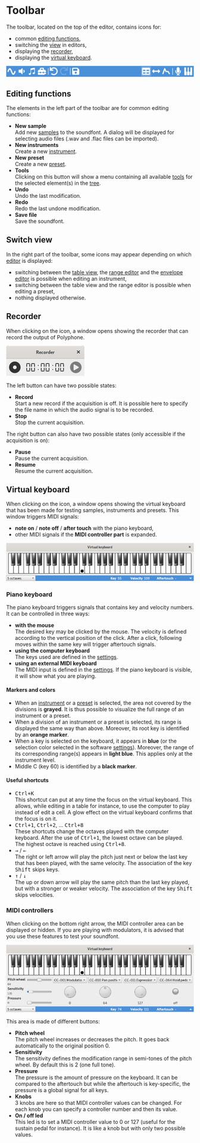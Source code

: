 # Toolbar

The toolbar, located on the top of the editor, contains icons for:

  - common [editing functions],
  - switching the [view] in editors,
  - displaying the [recorder],
  - displaying the [virtual keyboard].

![toolbar image]


<a name="doc_edit"/>

## Editing functions

The elements in the left part of the toolbar are for common editing functions:

  - **New sample**  
    Add new [samples] to the soundfont. A dialog will be displayed for
    selecting audio files (.wav and .flac files can be imported).
  - **New instruments**  
    Create a new [instrument].
  - **New preset**  
    Create a new [preset].
  - **Tools**  
    Clicking on this button will show a menu containing all available [tools]
    for the selected element(s) in the [tree].
  - **Undo**  
    Undo the last modification.
  - **Redo**  
    Redo the last undone modification.
  - **Save file**  
    Save the soundfont.


<a name="doc_view"/>

## Switch view

In the right part of the toolbar, some icons may appear depending on which
[editor] is displayed:

  - switching between the [table view], the [range editor] and the
    [envelope editor] is possible when editing an instrument,
  - switching between the table view and the range editor is possible when
    editing a preset,
  - nothing displayed otherwise.


<a name="doc_recorder"/>

## Recorder

When clicking on the icon, a window opens showing the recorder that can record
the output of Polyphone.

![recorder image]

The left button can have two possible states:

  - **Record**  
    Start a new record if the acquisition is off. It is possible here to specify
    the file name in which the audio signal is to be recorded.
  - **Stop**  
    Stop the current acquisition.

The right button can also have two possible states (only accessible if the
acquisition is on):

  - **Pause**  
    Pause the current acquisition.
  - **Resume**  
    Resume the current acquisition.


<a name="doc_keyboard"/>

## Virtual keyboard

When clicking on the icon, a window opens showing the virtual keyboard that has
been made for testing samples, instruments and presets. This window triggers
MIDI signals:

  - **note on** / **note off** / **after touch** with the piano keyboard,
  - other MIDI signals if the **MIDI controller part** is expanded.

![virtual keyboard image]


### Piano keyboard

The piano keyboard triggers signals that contains key and velocity numbers.
It can be controlled in three ways:

  - **with the mouse**  
    The desired key may be clicked by the mouse. The velocity is defined
    according to the vertical position of the click. After a click, following
    moves within the same key will trigger aftertouch signals.
  - **using the computer keyboard**  
    The keys used are defined in the [settings][keyboard settings].
  - **using an external MIDI keyboard**  
    The MIDI input is defined in the [settings][general settings].
    If the piano keyboard is visible, it will show what you are playing.


#### Markers and colors

  - When an [instrument] or a [preset] is selected, the area not covered by the
    divisions is **grayed**. It is thus possible to visualize the full range of
    an instrument or a preset.
  - When a division of an instrument or a preset is selected, its range is
    displayed the same way than above. Moreover, its root key is identified by
    an **orange marker**.
  - When a key is selected on the keyboard, it appears in **blue** (or the
    selection color selected in the software [settings][interface settings]).
    Moreover, the range of its corresponding range(s) appears in **light blue**.
    This applies only at the instrument level.
  - Middle C (key 60) is identified by a **black marker**.


#### Useful shortcuts

  - <kbd>Ctrl+K</kbd>  
    This shortcut can put at any time the focus on the virtual keyboard. This
    allows, while editing in a table for instance, to use the computer to play
    instead of edit a cell. A glow effect on the virtual keyboard confirms that
    the focus is on it.
  - <kbd>Ctrl+1</kbd>, <kbd>Ctrl+2</kbd>, … <kbd>Ctrl+8</kbd>  
    These shortcuts change the octaves played with the computer keyboard. After
    the use of <kbd>Ctrl+1</kbd>, the lowest octave can be played. The highest
    octave is reached using <kbd>Ctrl+8</kbd>.
  - <kbd>→</kbd> / <kbd>←</kbd>  
    The right or left arrow will play the pitch just next or below the last key
    that has been played, with the same velocity. The association of the key
    <kbd>Shift</kbd> skips keys.
  - <kbd>↑</kbd> / <kbd>↓</kbd>  
    The up or down arrow will play the same pitch than the last key played, but
    with a stronger or weaker velocity. The association of the key
    <kbd>Shift</kbd> skips velocities.


### MIDI controllers

When clicking on the bottom right arrow, the MIDI controller area can be
displayed or hidden. If you are playing with modulators, it is advised that you
use these features to test your soundfont.

![virtual keyboard with MIDI controllers]

This area is made of different buttons:

  - **Pitch wheel**  
    The pitch wheel increases or decreases the pitch. It goes back automatically
    to the original position 0.
  - **Sensitivity**  
    The sensitivity defines the modification range in semi-tones of the pitch
    wheel. By default this is 2 (one full tone).
  - **Pressure**  
    The pressure is the amount of pressure on the keyboard. It can be compared
    to the aftertouch but while the aftertouch is key-specific, the pressure is
    a global signal for all keys.
  - **Knobs**  
    3 knobs are here so that MIDI controller values can be changed. For each
    knob you can specify a controller number and then its value.
  - **On / off led**  
    This led is to set a MIDI controller value to 0 or 127 (useful for the
    sustain pedal for instance). It is like a knob but with only two possible
    values.



[editing functions]: #doc_edit
[view]:              #doc_view
[recorder]:          #doc_recorder
[virtual keyboard]:  #doc_keyboard

[tree]:               /manual/soundfont-editor/tree
[tools]:              /manual/soundfont-editor/tools
[editor]:             /manual/soundfont-editor/editing-pages
[samples]:            /manual/soundfont-editor/editing-pages/sample-editor
[instrument]:         /manual/soundfont-editor/editing-pages/instrument-editor
[table view]:         /manual/soundfont-editor/editing-pages/instrument-editor#doc_table
[range editor]:       /manual/soundfont-editor/editing-pages/instrument-editor#doc_range
[envelope editor]:    /manual/soundfont-editor/editing-pages/instrument-editor#doc_envelope
[preset]:             /manual/soundfont-editor/editing-pages/preset-editor
[keyboard settings]:  /manual/settings#doc_keyboard
[general settings]:   /manual/settings#doc_general
[interface settings]: /manual/settings#doc_interface

[toolbar image]:                          images/toolbar.png
[recorder image]:                         images/recorder.png
[virtual keyboard image]:                 images/virtual_keyboard.png
[virtual keyboard with MIDI controllers]: images/virtual_keyboard_2.png
